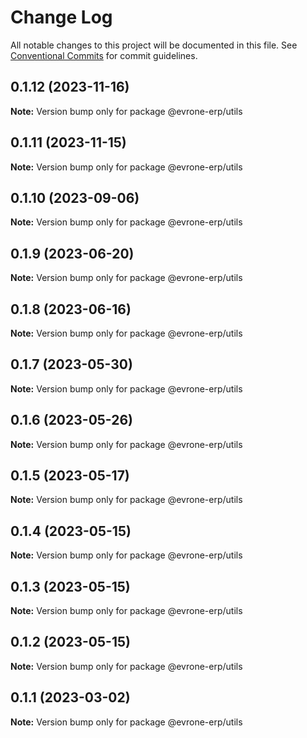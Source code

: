 # Change Log

All notable changes to this project will be documented in this file.
See [Conventional Commits](https://conventionalcommits.org) for commit guidelines.

## 0.1.12 (2023-11-16)

**Note:** Version bump only for package @evrone-erp/utils





## 0.1.11 (2023-11-15)

**Note:** Version bump only for package @evrone-erp/utils





## 0.1.10 (2023-09-06)

**Note:** Version bump only for package @evrone-erp/utils





## 0.1.9 (2023-06-20)

**Note:** Version bump only for package @evrone-erp/utils





## 0.1.8 (2023-06-16)

**Note:** Version bump only for package @evrone-erp/utils





## 0.1.7 (2023-05-30)

**Note:** Version bump only for package @evrone-erp/utils





## 0.1.6 (2023-05-26)

**Note:** Version bump only for package @evrone-erp/utils





## 0.1.5 (2023-05-17)

**Note:** Version bump only for package @evrone-erp/utils





## 0.1.4 (2023-05-15)

**Note:** Version bump only for package @evrone-erp/utils





## 0.1.3 (2023-05-15)

**Note:** Version bump only for package @evrone-erp/utils





## 0.1.2 (2023-05-15)

**Note:** Version bump only for package @evrone-erp/utils





## 0.1.1 (2023-03-02)

**Note:** Version bump only for package @evrone-erp/utils
